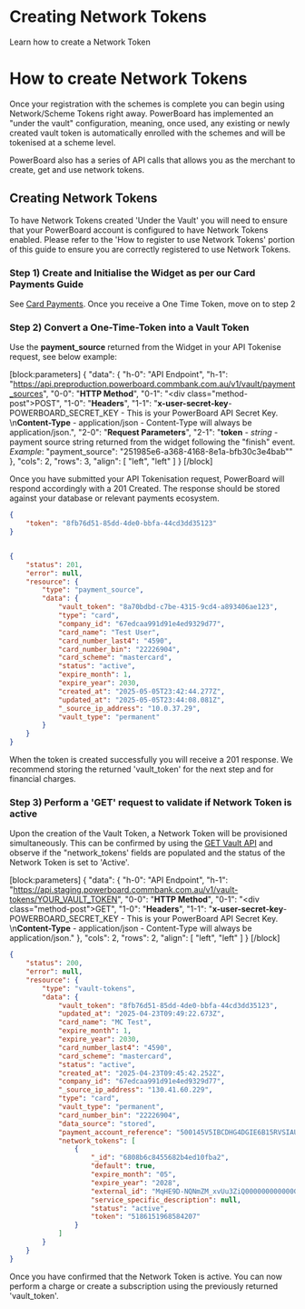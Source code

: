 # Creating Network Tokens

Learn how to create a Network Token

# How to create Network Tokens

Once your registration with the schemes is complete you can begin using Network/Scheme Tokens right away. PowerBoard has implemented an "under the vault" configuration, meaning, once used, any existing or newly created vault token is automatically enrolled with the schemes and will be tokenised at a scheme level.

PowerBoard also has a series of API calls that allows you as the merchant to create, get and use network tokens.

## Creating Network Tokens

To have Network Tokens created 'Under the Vault' you will need to ensure that your PowerBoard account is configured to have Network Tokens enabled. Please refer to the 'How to register to use Network Tokens' portion of this guide to ensure you are correctly registered to use Network Tokens.

### Step 1) Create and Initialise the Widget as per our Card Payments Guide

See [Card Payments](https://powerboard.readme.io/reference/card-payments-no-3ds#step-1-creating-and-initialising-the-widget). Once you receive a One Time Token, move on to step 2

### Step 2) Convert a One-Time-Token into a Vault Token

Use the **payment_source** returned from the Widget in your API Tokenise request, see below example:

[block:parameters]
{
  "data": {
    "h-0": "API Endpoint",
    "h-1": "<https://api.preproduction.powerboard.commbank.com.au/v1/vault/payment_sources>",
    "0-0": "**HTTP Method**",
    "0-1": "<div class=\"method-post\">POST</div>",
    "1-0": "**Headers**",
    "1-1": "**x-user-secret-key**- POWERBOARD_SECRET_KEY - This is your PowerBoard API Secret Key.  \n**Content-Type** - application/json - Content-Type will always be application/json.",
    "2-0": "**Request Parameters**",
    "2-1": "**token** - _string_ - payment source string returned from the widget following the \"finish\" event. _Example_: \"payment_source\": \"251985e6-a368-4168-8e1a-bfb30c3e4bab\""
  },
  "cols": 2,
  "rows": 3,
  "align": [
    "left",
    "left"
  ]
}
[/block]


Once you have submitted your API Tokenisation request, PowerBoard will respond accordingly with a 201 Created. The response should be stored against your database or relevant payments ecosystem.

```json Request Body
{
    "token": "8fb76d51-85dd-4de0-bbfa-44cd3dd35123"
}
```
```json Response Body

{
    "status": 201,
    "error": null,
    "resource": {
        "type": "payment_source",
        "data": {
            "vault_token": "8a70bdbd-c7be-4315-9cd4-a893406ae123",
            "type": "card",
            "company_id": "67edcaa991d91e4ed9329d77",
            "card_name": "Test User",
            "card_number_last4": "4590",
            "card_number_bin": "22226904",
            "card_scheme": "mastercard",
            "status": "active",
            "expire_month": 1,
            "expire_year": 2030,
            "created_at": "2025-05-05T23:42:44.277Z",
            "updated_at": "2025-05-05T23:44:08.081Z",
            "_source_ip_address": "10.0.37.29",
            "vault_type": "permanent"
        }
    }
}
```

When the token is created successfully you will receive a 201 response. We recommend storing the returned 'vault_token' for the next step and for financial charges.

### Step 3) Perform a 'GET' request to validate if Network Token is active

Upon the creation of the Vault Token, a Network Token will be provisioned simultaneously. This can be confirmed by using the [GET Vault API](/reference/query-vault-tokens)  and observe if the "network_tokens' fields are populated and the status of the Network Token is set to 'Active'.

[block:parameters]
{
  "data": {
    "h-0": "API Endpoint",
    "h-1": "<https://api.staging.powerboard.commbank.com.au/v1/vault-tokens/YOUR_VAULT_TOKEN>",
    "0-0": "**HTTP Method**",
    "0-1": "<div class=\"method-post\">GET</div>",
    "1-0": "**Headers**",
    "1-1": "**x-user-secret-key**- POWERBOARD_SECRET_KEY - This is your PowerBoard API Secret Key.  \n**Content-Type** - application/json - Content-Type will always be application/json."
  },
  "cols": 2,
  "rows": 2,
  "align": [
    "left",
    "left"
  ]
}
[/block]


```json Response Body
{
    "status": 200,
    "error": null,
    "resource": {
        "type": "vault-tokens",
        "data": {
            "vault_token": "8fb76d51-85dd-4de0-bbfa-44cd3dd35123",
            "updated_at": "2025-04-23T09:49:22.673Z",
            "card_name": "MC Test",
            "expire_month": 1,
            "expire_year": 2030,
            "card_number_last4": "4590",
            "card_scheme": "mastercard",
            "status": "active",
            "created_at": "2025-04-23T09:45:42.252Z",
            "company_id": "67edcaa991d91e4ed9329d77",
            "_source_ip_address": "130.41.60.229",
            "type": "card",
            "vault_type": "permanent",
            "card_number_bin": "22226904",
            "data_source": "stored",
            "payment_account_reference": "500145V5IBCDHG4DGIE6B15RVSIAU",
            "network_tokens": [
                {
                    "_id": "6808b6c8455682b4ed10fba2",
                    "default": true,
                    "expire_month": "05",
                    "expire_year": "2028",
                    "external_id": "MqHE9D-NQNmZM_xvUu3ZiQ000000000000GB",
                    "service_specific_description": null,
                    "status": "active",
                    "token": "5186151968584207"
                }
            ]
        }
    }
}
```

Once you have confirmed that the Network Token is active. You can now perform a charge or create a subscription using the previously returned 'vault_token'.